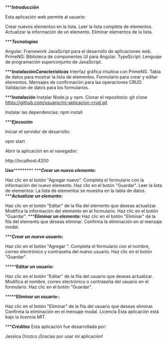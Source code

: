 **************Introducción***********


Esta aplicación web permite al usuario:

Crear nuevos elementos en la lista.
Leer la lista completa de elementos.
Actualizar la información de un elemento.
Eliminar elementos de la lista.


**************Tecnologías***********

Angular: Framework JavaScript para el desarrollo de aplicaciones web.
PrimeNG: Biblioteca de componentes UI para Angular.
TypeScript: Lenguaje de programación superconjunto de JavaScript.

**************InstalaciónCaracterísticas***********
Interfaz gráfica intuitiva con PrimeNG.
Tabla de datos para mostrar la lista de elementos.
Formulario para crear y editar elementos.
Mensajes de confirmación para las operaciones CRUD.
Validación de datos para los formularios.


**************Instalación***********
Instalar Node.js y npm.
Clonar el repositorio:
git clone https://github.com/usuario/mi-aplicacion-crud.git

Instalar las dependencias:
npm install

**************Ejecución***********

Iniciar el servidor de desarrollo:

npm start

Abrir la aplicación en el navegador:

http://localhost:4200



************************************Uso*********************************************
**************Crear un nuevo elemento:***********

Haz clic en el botón "Agregar nuevo".
Completa el formulario con la información del nuevo elemento.
Haz clic en el botón "Guardar".
Leer la lista de elementos:
La lista de elementos se muestra en la tabla de datos.
**************Actualizar un elemento:***********

Haz clic en el botón "Editar" de la fila del elemento que deseas actualizar.
Modifica la información del elemento en el formulario.
Haz clic en el botón "Guardar".
**************Eliminar un elemento:***********
Haz clic en el botón "Eliminar" de la fila del elemento que deseas eliminar.
Confirma la eliminación en el mensaje modal.

**************Crear un nuevo usuario:***********

Haz clic en el botón "Agregar ".
Completa el formulario con el nombre, correo electrónico y contraseña del nuevo usuario.
Haz clic en el botón "Guardar".

***************Editar un usuario:**********

Haz clic en el botón "Editar" de la fila del usuario que deseas actualizar.
Modifica el nombre, correo electrónico o contraseña del usuario en el formulario.
Haz clic en el botón "Guardar".

***************Eliminar un usuario::**********

Haz clic en el botón "Eliminar" de la fila del usuario que deseas eliminar.
Confirma la eliminación en el mensaje modal.
Licencia
Esta aplicación está bajo la licencia MIT.

**************Créditos***********
Esta aplicación fue desarrollada por:

Jessica Orozco
¡Gracias por usar mi aplicación!